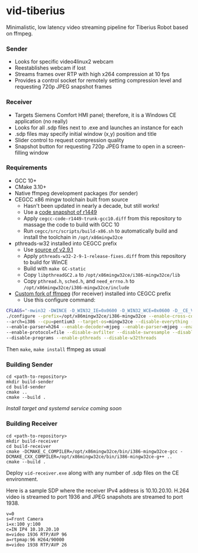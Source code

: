 # vid-tiberius

Minimalistic, low latency video streaming pipeline for Tiberius Robot based on ffmpeg.

### Sender

* Looks for specific video4linux2 webcam
* Reestablishes webcam if lost
* Streams frames over RTP with high x264 compression at 10 fps
* Provides a control socket for remotely setting compression level and requesting 720p JPEG snapshot frames

### Receiver

* Targets Siemens Comfort HMI panel; therefore, it is a Windows CE application (no really)
* Looks for all .sdp files next to .exe and launches an instance for each
* .sdp files may specify initial window (x,y) position and title
* Slider control to request compression quality
* Snapshot button for requesting 720p JPEG frame to open in a screen-filling window

### Requirements

* GCC 10+
* CMake 3.10+
* Native ffmpeg development packages (for sender)
* CEGCC x86 mingw toolchain built from source
  * Hasn't been updated in nearly a decade, but still works!
  * Use a [code snapshot of r1449](https://sourceforge.net/p/cegcc/code/HEAD/tree/)
  * Apply `cegcc-code-r1449-trunk-gcc10.diff` from this repository to massage the code to build with GCC 10
  * Run `cegcc/src/scripts/build-x86.sh` to automatically build and install the toolchain in `/opt/x86mingw32ce`
* pthreads-w32 installed into CEGCC prefix
  * Use [source of v2.9.1](ftp://sourceware.org/pub/pthreads-win32/pthreads-w32-2-9-1-release.tar.gz)
  * Apply `pthreads-w32-2-9-1-release-fixes.diff` from this repository to build for WinCE
  * Build with `make GC-static`
  * Copy `libpthreadGC2.a` to `/opt/x86mingw32ce/i386-mingw32ce/lib`
  * Copy `pthread.h`, `sched.h`, and `need_errno.h` to `/opt/x86mingw32ce/i386-mingw32ce/include`
* [Custom fork of ffmpeg](https://github.com/jackoalan/FFmpeg/tree/wince) (for receiver)
  installed into CEGCC prefix
  * Use this configure command:

```bash
CFLAGS="-mwin32 -DWINCE -D_WIN32_IE=0x0600 -D_WIN32_WCE=0x0600 -D__CE_VERSION__=0x0600 -DPTW32_STATIC_LIB" \
./configure --prefix=/opt/x86mingw32ce/i386-mingw32ce --enable-cross-compile --cross-prefix=i386-mingw32ce- \
--arch=i386 --cpu=pentium3 --target-os=mingw32ce --disable-everything --enable-decoder=h264 \
--enable-parser=h264 --enable-decoder=mjpeg --enable-parser=mjpeg --enable-demuxer=sdp --enable-protocol=rtp \
--enable-protocol=file --disable-avfilter --disable-swresample --disable-avdevice --disable-autodetect \
--disable-programs --enable-pthreads --disable-w32threads
```

Then `make`, `make install` ffmpeg as usual

### Building Sender

```shell script
cd <path-to-repository>
mkdir build-sender
cd build-sender
cmake ..
cmake --build .
```

*Install target and systemd service coming soon*

### Building Receiver

```shell script
cd <path-to-repository>
mkdir build-receiver
cd build-receiver
cmake -DCMAKE_C_COMPILER=/opt/x86mingw32ce/bin/i386-mingw32ce-gcc -DCMAKE_CXX_COMPILER=/opt/x86mingw32ce/bin/i386-mingw32ce-g++ ..
cmake --build .
```

Deploy `vid-receiver.exe` along with any number of .sdp files on the CE environment.

Here is a sample SDP where the receiver IPv4 address is 10.10.20.10.
H.264 video is streamed to port 1936 and JPEG snapshots are streamed to port 1938.

```
v=0
s=Front Camera
i=x:100 y:100
c=IN IP4 10.10.20.10
m=video 1936 RTP/AVP 96
a=rtpmap:96 H264/90000
m=video 1938 RTP/AVP 26
```
